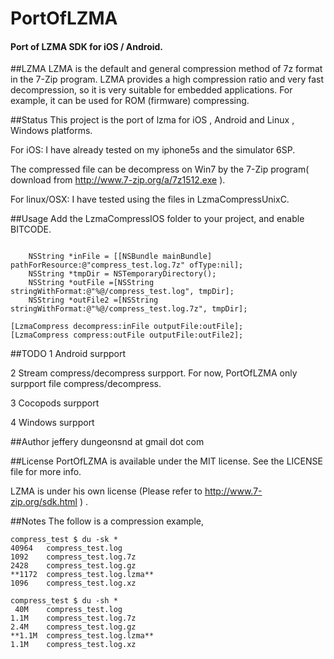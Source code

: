 # PortOfLZMA
#### Port of LZMA SDK for iOS / Android.



##LZMA
LZMA is the default and general compression method of 7z format in the 7-Zip program. LZMA provides a high compression ratio and very fast decompression, so it is very suitable for embedded applications. For example, it can be used for ROM (firmware) compressing.


##Status
This project is the port of lzma for iOS , Android and Linux , Windows  platforms.

For iOS:
I have already tested on my iphone5s and the simulator 6SP.

The compressed file can be decompress on Win7 by the 7-Zip program( download from http://www.7-zip.org/a/7z1512.exe ).

For linux/OSX:
I have tested using the files in LzmaCompressUnixC.


##Usage
Add the LzmaCompressIOS folder to your project, and enable BITCODE.

```

    NSString *inFile = [[NSBundle mainBundle] pathForResource:@"compress_test.log.7z" ofType:nil];
    NSString *tmpDir = NSTemporaryDirectory();
    NSString *outFile =[NSString stringWithFormat:@"%@/compress_test.log", tmpDir];
    NSString *outFile2 =[NSString stringWithFormat:@"%@/compress_test.log.7z", tmpDir];
    
[LzmaCompress decompress:inFile outputFile:outFile];
[LzmaCompress compress:outFile outputFile:outFile2];
```


##TODO
1 Android surpport

2 Stream compress/decompress surpport.       For now,  PortOfLZMA only surpport file compress/decompress.

3 Cocopods surpport

4 Windows surpport


##Author
jeffery
dungeonsnd at gmail dot com


##License
PortOfLZMA is available under the MIT license. See the LICENSE file for more info. 

LZMA is under his own license (Please refer to http://www.7-zip.org/sdk.html ) .


##Notes
The follow is a compression example, 
```
compress_test $ du -sk *
40964   compress_test.log
1092    compress_test.log.7z
2428    compress_test.log.gz
**1172  compress_test.log.lzma**
1096    compress_test.log.xz

compress_test $ du -sh *
 40M    compress_test.log
1.1M    compress_test.log.7z
2.4M    compress_test.log.gz
**1.1M  compress_test.log.lzma**
1.1M    compress_test.log.xz
```


